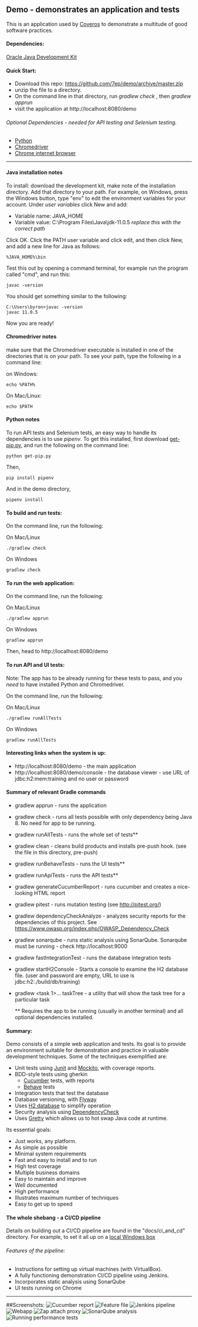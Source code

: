 ## Demo - demonstrates an application and tests

This is an application used by [Coveros](https://www.coveros.com/) to demonstrate a multitude of good
software practices.  

#### Dependencies:

[Oracle Java Development Kit](https://www.oracle.com/technetwork/java/javase/downloads/index.html)

#### Quick Start:

* Download this repo: https://github.com/7ep/demo/archive/master.zip
* unzip the file to a directory.
* On the command line in that directory, run _gradlew check_ , then _gradlew apprun_
* visit the application at http://localhost:8080/demo


###### Optional Dependencies - needed for API testing and Selenium testing.
* [Python](https://www.python.org/downloads/)
* [Chromedriver](http://chromedriver.chromium.org/downloads)
* [Chrome internet browser](https://www.google.com/chrome/)

---

#### Java installation notes

To install: download the development kit, make note of the installation directory.  Add that directory 
to your path.  For example, on Windows, press the Windows button, type "env" to edit the environment
variables for your account.  Under _user variables_ click New and add:

*  Variable name: JAVA_HOME
*  Variable value: C:\Program Files\Java\jdk-11.0.5   _replace this with the correct path_

Click OK.
Click the PATH user variable and click edit, and then click New, and add a new line for Java
as follows:

    %JAVA_HOME%\bin
    
Test this out by opening a command terminal, for example run the program called "cmd", and run this:
    
    javac -version
    
You should get something similar to the following:

    C:\Users\byron>javac -version
    javac 11.0.5
    
Now you are ready!


#### Chromedriver notes
make sure that the Chromedriver executable is installed in one of the directories that is 
on your path.  To see your path, type the following in a command line: 

on Windows:

    echo %PATH%  
    
On Mac/Linux:

    echo $PATH
    
#### Python notes
To run API tests and Selenium tests, an easy way to handle its 
dependencies is to use *pipenv*.  To get this installed, first download
[get-pip.py](https://bootstrap.pypa.io/get-pip.py), and run the following on the command line:

    python get-pip.py
    
Then,

    pip install pipenv
   
And in the demo directory,
    
    pipenv install   
   
#### To build and run tests:
On the command line, run the following:

On Mac/Linux

    ./gradlew check

On Windows

    gradlew check

#### To run the web application:
On the command line, run the following:

On Mac/Linux

    ./gradlew apprun

On Windows

    gradlew apprun
    
Then, head to http://localhost:8080/demo    
    

#### To run API and UI tests:
Note: The app has to be already running for these tests to pass, and you _need_
to have installed Python and Chromedriver.

On the command line, run the following:

On Mac/Linux

    ./gradlew runAllTests

On Windows

    gradlew runAllTests    
    
#### Interesting links when the system is up:
* http://localhost:8080/demo - the main application
* http://localhost:8080/demo/console - the database viewer - use URL of jdbc:h2:mem:training and no user or password

#### Summary of relevant Gradle commands
* gradlew apprun - runs the application
* gradlew check - runs all tests possible with only dependency being Java 8.  No need for app to be running.
* gradlew runAllTests - runs the whole set of tests**  
* gradlew clean - cleans build products and installs pre-push hook. (see the file in this directory, pre-push)
* gradlew runBehaveTests - runs the UI tests**
* gradlew runApiTests - runs the API tests**
* gradlew generateCucumberReport - runs cucumber and creates a nice-looking HTML report
* gradlew pitest - runs mutation testing (see http://pitest.org/)
* gradlew dependencyCheckAnalyze - analyzes security reports for the dependencies of 
  this project.  See https://www.owasp.org/index.php/OWASP_Dependency_Check
* gradlew sonarqube - runs static analysis using SonarQube.  Sonarqube must be running - check http://localhost:9000
* gradlew fastIntegrationTest - runs the database integration tests
* gradlew startH2Console - Starts a console to examine the H2 database file.  (user and
  password are empty, URL to use is jdbc:h2:./build/db/training)
* gradlew <task 1>...<task N> taskTree - a utility that will show the task tree for a particular task



  ** Requires the app to be running 
     (usually in another terminal) and all optional dependencies installed.

#### Summary:
 
Demo consists of a simple web application and tests.  Its goal is to provide 
an environment suitable for demonstration and practice in valuable development
techniques.  Some of the techniques exemplified are:
* Unit tests using [Junit](https://junit.org/junit5/) and [Mockito](https://site.mockito.org/), with coverage reports.
* BDD-style tests using gherkin
  * [Cucumber](https://docs.cucumber.io/) tests, with reports
  * [Behave](https://behave.readthedocs.io/en/latest/) tests
* Integration tests that test the database
* Database versioning, with [Flyway](https://flywaydb.org/)
* Uses [H2 database](https://www.h2database.com/html/main.html) to simplify operation
* Security analysis using [DependencyCheck](https://www.owasp.org/index.php/OWASP_Dependency_Check)
* Uses [Gretty](https://github.com/gretty-gradle-plugin/gretty) which allows us to hot swap Java code at runtime.

Its essential goals:
* Just works, any platform.
* As simple as possible
* Minimal system requirements
* Fast and easy to install and to run
* High test coverage
* Multiple business domains
* Easy to maintain and improve
* Well documented
* High performance
* Illustrates maximum number of techniques
* Easy to get up to speed
    
#### The whole shebang - a CI/CD pipeline

Details on building out a CI/CD pipeline are found in the "docs/ci_and_cd" directory.
For example, to set it all up on a [local Windows box](https://raw.githubusercontent.com/7ep/demo/master/docs/ci_and_cd/ci_and_cd_for_localhost.txt) 

###### Features of the pipeline:
* Instructions for setting up virtual machines (with VirtualBox).
* A fully functioning demonstration CI/CD pipeline using Jenkins.
* Incorporates static analysis using SonarQube
* UI tests running on Chrome


---

##Screenshots:
![Cucumber report](https://c2.staticflickr.com/8/7881/33202009728_00134731ac_o.png)
![Feature file](https://c2.staticflickr.com/8/7811/47077017811_ef51957ea5_b.jpg)
![Jenkins pipeline](https://c2.staticflickr.com/8/7889/33202009658_11422b7f20_b.jpg)
![Webapp](https://c2.staticflickr.com/8/7916/47077017561_f190c6f88e_o.png)
![Zap attach proxy](https://c2.staticflickr.com/8/7905/33202009438_8f367e20ec_o.png)
![SonarQube analysis](https://c2.staticflickr.com/8/7823/33202009548_e678128200_b.jpg)
![Running performance tests](https://c2.staticflickr.com/8/7854/47077017751_7e045f68dd_b.jpg)
